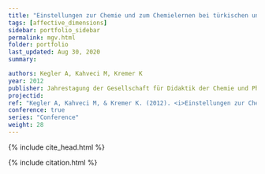 ```yaml
---
title: "Einstellungen zur Chemie und zum Chemielernen bei türkischen und deutschen Jugendlichen"
tags: [affective_dimensions]
sidebar: portfolio_sidebar
permalink: mgv.html
folder: portfolio
last_updated: Aug 30, 2020
summary:

authors: Kegler A, Kahveci M, Kremer K
year: 2012
publisher: Jahrestagung der Gesellschaft für Didaktik der Chemie und Physik (GDCP)
projectid:
ref: "Kegler A, Kahveci M, & Kremer K. (2012). <i>Einstellungen zur Chemie und zum Chemielernen bei türkischen und deutschen Jugendlichen</i>. Paper presented at the Jahrestagung der Gesellschaft für Didaktik der Chemie und Physik (GDCP). [Poster]. Leibniz- Universität, Hannover, Germany. September 17 - 20, 2012."
conference: true
series: "Conference"
weight: 28
---
```


{% include cite_head.html %}

{% include citation.html %}